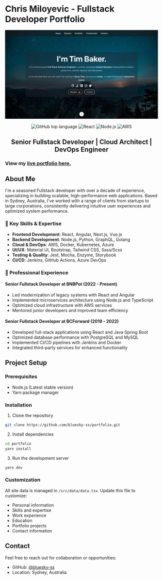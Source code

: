 # Chris Miloyevic - Fullstack Developer Portfolio

![ReactJS Resume Website Template](resume-screenshot.jpg?raw=true 'ReactJS Resume Website Template')

<div align="center">

<img alt="GitHub top language" src="https://img.shields.io/badge/TypeScript-007ACC?style=for-the-badge&logo=typescript&logoColor=white">
<img alt="React" src="https://img.shields.io/badge/React-20232A?style=for-the-badge&logo=react&logoColor=61DAFB">
<img alt="Node.js" src="https://img.shields.io/badge/Node.js-43853D?style=for-the-badge&logo=node.js&logoColor=white">
<img alt="AWS" src="https://img.shields.io/badge/Amazon_AWS-232F3E?style=for-the-badge&logo=amazon-aws&logoColor=white">

## Senior Fullstack Developer | Cloud Architect | DevOps Engineer

</div>

### View my [live portfolio here.](https://your-portfolio-url.com)

## About Me

I'm a seasoned Fullstack developer with over a decade of experience, specializing in building scalable, high-performance web applications. Based in Sydney, Australia, I've worked with a range of clients from startups to large corporations, consistently delivering intuitive user experiences and optimized system performance.

### 🚀 Key Skills & Expertise

- **Frontend Development**: React, Angular, Next.js, Vue.js
- **Backend Development**: Node.js, Python, GraphQL, Golang
- **Cloud & DevOps**: AWS, Docker, Kubernetes, Azure
- **UI/UX**: Material UI, Bootstrap, Tailwind CSS, Sass/Scss
- **Testing & Quality**: Jest, Mocha, Enzyme, Storybook
- **CI/CD**: Jenkins, GitHub Actions, Azure DevOps

### 💼 Professional Experience

#### Senior Fullstack Developer at BNBPot (2022 - Present)
- Led modernization of legacy systems with React and Angular
- Implemented microservices architecture using Node.js and TypeScript
- Optimized cloud infrastructure with AWS services
- Mentored junior developers and improved team efficiency

#### Senior Fullstack Developer at BCForward (2019 - 2022)
- Developed full-stack applications using React and Java Spring Boot
- Optimized database performance with PostgreSQL and MySQL
- Implemented CI/CD pipelines with Jenkins and Docker
- Integrated third-party services for enhanced functionality

## Project Setup

### Prerequisites
- Node.js (Latest stable version)
- Yarn package manager

### Installation
1. Clone the repository
```bash
git clone https://github.com/bluesky-ss/portfolio.git
```

2. Install dependencies
```bash
cd portfolio
yarn install
```

3. Run the development server
```bash
yarn dev
```

### Customization
All site data is managed in `/src/data/data.tsx`. Update this file to customize:
- Personal information
- Skills and expertise
- Work experience
- Education
- Portfolio projects
- Contact information

## Contact

Feel free to reach out for collaboration or opportunities:
- GitHub: [@bluesky-ss](https://github.com/bluesky-ss)
- Location: Sydney, Australia
